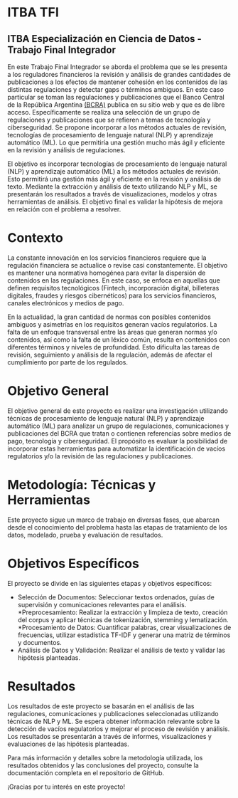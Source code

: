 # ITBA TFI 
## ITBA Especialización en Ciencia de Datos - Trabajo Final Integrador

En este Trabajo Final Integrador se aborda el problema que se les presenta a los reguladores financieros la revisión y análisis de grandes cantidades de publicaciones a los efectos de mantener cohesión en los contenidos de las distintas regulaciones y detectar gaps o términos ambiguos.  En este caso particular se toman las regulaciones y publicaciones que el Banco Central de la República Argentina [(BCRA)](https://www.bcra.gob.ar/) publica en su sitio web y que es de libre acceso. Específicamente se realiza una selección de un grupo de regulaciones y publicaciones que se refieren a temas de tecnología y ciberseguridad. 
Se propone incorporar a los métodos actuales de revisión, tecnologías de procesamiento de lenguaje natural (NLP) y aprendizaje automático (ML). Lo que permitiría una gestión mucho más ágil y eficiente en la revisión y análisis de regulaciones.

El objetivo es incorporar tecnologías de procesamiento de lenguaje natural (NLP) y aprendizaje automático (ML) a los métodos actuales de revisión. Esto permitirá una gestión más ágil y eficiente en la revisión y análisis de texto. Mediante la extracción y análisis de texto utilizando NLP y ML, se presentarán los resultados a través de visualizaciones, modelos y otras herramientas de análisis. El objetivo final es validar la hipótesis de mejora en relación con el problema a resolver.

# Contexto
La constante innovación en los servicios financieros requiere que la regulación financiera se actualice o revise casi constantemente. El objetivo es mantener una normativa homogénea para evitar la dispersión de contenidos en las regulaciones. En este caso, se enfoca en aquellas que definen requisitos tecnológicos (Fintech, incorporación digital, billeteras digitales, fraudes y riesgos cibernéticos) para los servicios financieros, canales electrónicos y medios de pago.

En la actualidad, la gran cantidad de normas con posibles contenidos ambiguos y asimetrías en los requisitos generan vacíos regulatorios. La falta de un enfoque transversal entre las áreas que generan normas y/o contenidos, así como la falta de un léxico común, resulta en contenidos con diferentes términos y niveles de profundidad. Esto dificulta las tareas de revisión, seguimiento y análisis de la regulación, además de afectar el cumplimiento por parte de los regulados.

# Objetivo General
El objetivo general de este proyecto es realizar una investigación utilizando técnicas de procesamiento de lenguaje natural (NLP) y aprendizaje automático (ML) para analizar un grupo de regulaciones, comunicaciones y publicaciones del BCRA que tratan o contienen referencias sobre medios de pago, tecnología y ciberseguridad. El propósito es evaluar la posibilidad de incorporar estas herramientas para automatizar la identificación de vacíos regulatorios y/o la revisión de las regulaciones y publicaciones.

# Metodología: Técnicas y Herramientas
Este proyecto sigue un marco de trabajo en diversas fases, que abarcan desde el conocimiento del problema hasta las etapas de tratamiento de los datos, modelado, prueba y evaluación de resultados.

# Objetivos Específicos
El proyecto se divide en las siguientes etapas y objetivos específicos:

* Selección de Documentos: Seleccionar textos ordenados, guías de supervisión y comunicaciones relevantes para el análisis.
*Preprocesamiento: Realizar la extracción y limpieza de texto, creación del corpus y aplicar técnicas de tokenización, stemming y lematización.
*Procesamiento de Datos: Cuantificar palabras, crear visualizaciones de frecuencias, utilizar estadística TF-IDF y generar una matriz de términos y documentos.
* Análisis de Datos y Validación: Realizar el análisis de texto y validar las hipótesis planteadas.

# Resultados
Los resultados de este proyecto se basarán en el análisis de las regulaciones, comunicaciones y publicaciones seleccionadas utilizando técnicas de NLP y ML. Se espera obtener información relevante sobre la detección de vacíos regulatorios y mejorar el proceso de revisión y análisis. Los resultados se presentarán a través de informes, visualizaciones y evaluaciones de las hipótesis planteadas.

Para más información y detalles sobre la metodología utilizada, los resultados obtenidos y las conclusiones del proyecto, consulte la documentación completa en el repositorio de GitHub.

¡Gracias por tu interés en este proyecto!
